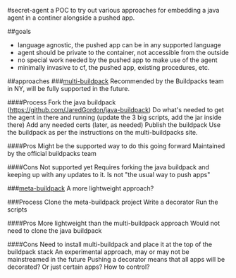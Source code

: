 #secret-agent
a POC to try out various approaches for embedding a java agent in a continer alongside a pushed app.

##goals
 * language agnostic, the pushed app can be in any supported language
 * agent should be private to the container, not accessible from the outside
 * no special work needed by the pushed app to make use of the agent
 * minimally invasive to cf, the pushed app, existing procedures, etc.
 
##approaches
###[multi-buildpack](https://github.com/cloudfoundry-incubator/multi-buildpack)
Recommended by the Buildpacks team in NY, will be fully supported in the future.

####Process
Fork the java buildpack (https://github.com/JaredGordon/java-buildpack)
Do what's needed to get the agent in there and running (update the 3 big scripts, add the jar inside there)
Add any needed certs (later, as needed)
Publish the buildpack
Use the buildpack as per the instructions on the multi-buildpacks site.

####Pros
Might be the supported way to do this going forward
Maintained by the official buildpacks team

####Cons
Not supported yet
Requires forking the java buildpack and keeping up with any updates to it.
Is not "the usual way to push apps"

###[meta-buildpack](https://github.com/cf-platform-eng/meta-buildpack)
A more lightweight approach?

###Process
Clone the meta-buildpack project
Write a decorator
Run the scripts

####Pros
More lightweight than the multi-buildpack approach
Would not need to clone the java buildpack

####Cons
Need to install multi-buildpack and place it at the top of the buildpack stack
An experimental approach, may or may not be mainstreamed in the future
Pushing a decorator means that all apps will be decorated? Or just certain apps? How to control?
